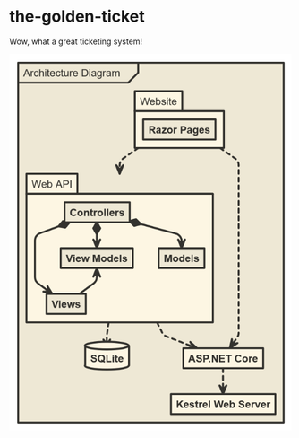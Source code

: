 # the-golden-ticket

Wow, what a great ticketing system!

![alt text](Documentation/Architecular.png "Hello")
